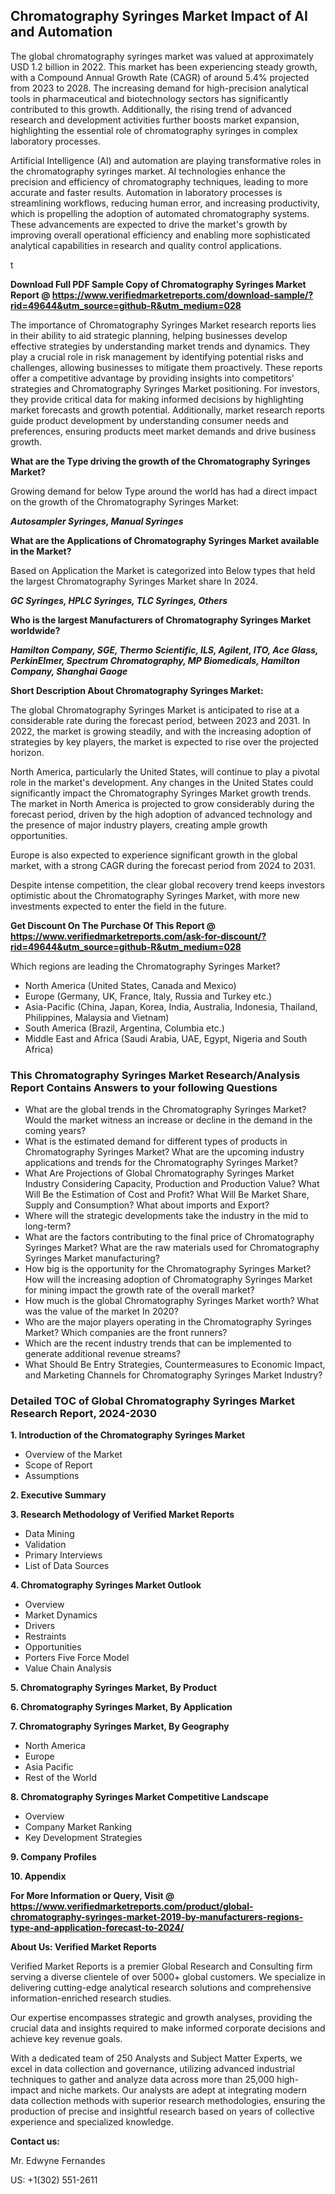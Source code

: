 <h2>Chromatography Syringes Market Impact of AI and Automation</h2><p>The global chromatography syringes market was valued at approximately USD 1.2 billion in 2022. This market has been experiencing steady growth, with a Compound Annual Growth Rate (CAGR) of around 5.4% projected from 2023 to 2028. The increasing demand for high-precision analytical tools in pharmaceutical and biotechnology sectors has significantly contributed to this growth. Additionally, the rising trend of advanced research and development activities further boosts market expansion, highlighting the essential role of chromatography syringes in complex laboratory processes.</p><p>Artificial Intelligence (AI) and automation are playing transformative roles in the chromatography syringes market. AI technologies enhance the precision and efficiency of chromatography techniques, leading to more accurate and faster results. Automation in laboratory processes is streamlining workflows, reducing human error, and increasing productivity, which is propelling the adoption of automated chromatography systems. These advancements are expected to drive the market's growth by improving overall operational efficiency and enabling more sophisticated analytical capabilities in research and quality control applications.</p>t</p><p id="" class=""><strong>Download Full PDF Sample Copy of Chromatography Syringes Market Report @ <a href="https://www.verifiedmarketreports.com/download-sample/?rid=49644&utm_source=github-R&utm_medium=028" target="_blank">https://www.verifiedmarketreports.com/download-sample/?rid=49644&utm_source=github-R&utm_medium=028</a></strong></p><p>The importance of&nbsp;Chromatography Syringes Market research reports lies in their ability to aid strategic planning, helping businesses develop effective strategies by understanding market trends and dynamics. They play a crucial role in risk management by identifying potential risks and challenges, allowing businesses to mitigate them proactively. These reports offer a competitive advantage by providing insights into competitors' strategies and Chromatography Syringes Market positioning. For investors, they provide critical data for making informed decisions by highlighting market forecasts and growth potential. Additionally, market research reports guide product development by understanding consumer needs and preferences, ensuring products meet market demands and drive business growth.</p><p><strong>What are the&nbsp;Type driving the growth of the Chromatography Syringes Market?</strong></p><p id="" class="">Growing demand for below Type around the world has had a direct impact on the growth of the Chromatography Syringes Market:</p><em><strong>Autosampler Syringes, Manual Syringes</strong></em></p><strong>What are the&nbsp;Applications&nbsp;of Chromatography Syringes Market available in the Market?</strong></p><p id="" class="">Based on Application the Market is categorized into Below types that held the largest Chromatography Syringes Market share In 2024.</p><em><strong>GC Syringes, HPLC Syringes, TLC Syringes, Others</strong></em></p><strong>Who is the largest Manufacturers of Chromatography Syringes Market worldwide?</strong></p><p><em><strong>Hamilton Company, SGE, Thermo Scientific, ILS, Agilent, ITO, Ace Glass, PerkinElmer, Spectrum Chromatography, MP Biomedicals, Hamilton Company, Shanghai Gaoge</strong></em></p><p id="" class=""><strong>Short Description About Chromatography Syringes Market:</strong></p><p>The global Chromatography Syringes Market is anticipated to rise at a considerable rate during the forecast period, between 2023 and 2031. In 2022, the market is growing steadily, and with the increasing adoption of strategies by key players, the market is expected to rise over the projected horizon.</p><p>North America, particularly the United States, will continue to play a pivotal role in the market's development. Any changes in the United States could significantly impact the Chromatography Syringes Market growth trends. The market in North America is projected to grow considerably during the forecast period, driven by the high adoption of advanced technology and the presence of major industry players, creating ample growth opportunities.</p><p>Europe is also expected to experience significant growth in the global market, with a strong CAGR during the forecast period from 2024 to 2031.</p><p>Despite intense competition, the clear global recovery trend keeps investors optimistic about the Chromatography Syringes Market, with more new investments expected to enter the field in the future.</p><p id="" class=""><strong>Get Discount On The Purchase Of This Report @ <a href="https://www.verifiedmarketreports.com/ask-for-discount/?rid=49644&utm_source=github-R&utm_medium=028" target="_blank">https://www.verifiedmarketreports.com/ask-for-discount/?rid=49644&utm_source=github-R&utm_medium=028</a></strong></p>Which regions are leading the Chromatography Syringes Market?</p><ul><li>North America (United States, Canada and Mexico)</li><li>Europe (Germany, UK, France, Italy, Russia and Turkey etc.)</li><li>Asia-Pacific (China, Japan, Korea, India, Australia, Indonesia, Thailand, Philippines, Malaysia and Vietnam)</li><li>South America (Brazil, Argentina, Columbia etc.)</li><li>Middle East and Africa (Saudi Arabia, UAE, Egypt, Nigeria and South Africa)</li></ul><h3 id="" class="">This Chromatography Syringes Market Research/Analysis Report Contains Answers to your following Questions</h3><ul><li>What are the global trends in the Chromatography Syringes Market? Would the market witness an increase or decline in the demand in the coming years?</li><li>What is the estimated demand for different types of products in Chromatography Syringes Market? What are the upcoming industry applications and trends for the Chromatography Syringes Market?</li><li>What Are Projections of Global Chromatography Syringes Market Industry Considering Capacity, Production and Production Value? What Will Be the Estimation of Cost and Profit? What Will Be Market Share, Supply and Consumption? What about imports and Export?</li><li>Where will the strategic developments take the industry in the mid to long-term?</li><li>What are the factors contributing to the final price of Chromatography Syringes Market? What are the raw materials used for Chromatography Syringes Market manufacturing?</li><li>How big is the opportunity for the Chromatography Syringes Market? How will the increasing adoption of Chromatography Syringes Market for mining impact the growth rate of the overall market?</li><li>How much is the global Chromatography Syringes Market worth? What was the value of the market In 2020?</li><li>Who are the major players operating in the Chromatography Syringes Market? Which companies are the front runners?</li><li>Which are the recent industry trends that can be implemented to generate additional revenue streams?</li><li>What Should Be Entry Strategies, Countermeasures to Economic Impact, and Marketing Channels for Chromatography Syringes Market Industry?</li></ul><h3 id="" class="">Detailed TOC of Global Chromatography Syringes Market Research Report, 2024-2030</h3><p id="" class=""><strong>1. Introduction of the Chromatography Syringes Market</strong></p><ul><li>Overview of the Market</li><li>Scope of Report</li><li>Assumptions</li></ul><p id="" class=""><strong>2. Executive Summary</strong></p><p id="" class=""><strong>3. Research Methodology of Verified Market Reports</strong></p><ul><li>Data Mining</li><li>Validation</li><li>Primary Interviews</li><li>List of Data Sources</li></ul><p id="" class=""><strong>4. Chromatography Syringes Market Outlook</strong></p><ul><li>Overview</li><li>Market Dynamics</li><li>Drivers</li><li>Restraints</li><li>Opportunities</li><li>Porters Five Force Model</li><li>Value Chain Analysis</li></ul><p id="" class=""><strong>5. Chromatography Syringes Market, By Product</strong></p><p id="" class=""><strong>6. Chromatography Syringes Market, By Application</strong></p><p id="" class=""><strong>7. Chromatography Syringes Market, By Geography</strong></p><ul><li>North America</li><li>Europe</li><li>Asia Pacific</li><li>Rest of the World</li></ul><p id="" class=""><strong>8. Chromatography Syringes Market Competitive Landscape</strong></p><ul><li>Overview</li><li>Company Market Ranking</li><li>Key Development Strategies</li></ul><p id="" class=""><strong>9. Company Profiles</strong></p><p id="" class=""><strong>10. Appendix</strong></p><p id="" class=""><strong>For More Information or Query, Visit @ <a href="https://www.verifiedmarketreports.com/product/global-chromatography-syringes-market-2019-by-manufacturers-regions-type-and-application-forecast-to-2024/" target="_blank">https://www.verifiedmarketreports.com/product/global-chromatography-syringes-market-2019-by-manufacturers-regions-type-and-application-forecast-to-2024/</a></strong></p><p id="" class=""><strong>About Us: Verified Market Reports</strong></p><p id="" class="">Verified Market Reports is a premier Global Research and Consulting firm serving a diverse clientele of over 5000+ global customers. We specialize in delivering cutting-edge analytical research solutions and comprehensive information-enriched research studies.</p><p id="" class="">Our expertise encompasses strategic and growth analyses, providing the crucial data and insights required to make informed corporate decisions and achieve key revenue goals.</p><p id="" class="">With a dedicated team of 250 Analysts and Subject Matter Experts, we excel in data collection and governance, utilizing advanced industrial techniques to gather and analyze data across more than 25,000 high-impact and niche markets. Our analysts are adept at integrating modern data collection methods with superior research methodologies, ensuring the production of precise and insightful research based on years of collective experience and specialized knowledge.</p><p id="" class=""><strong>Contact us:</strong></p><p id="" class="">Mr. Edwyne Fernandes</p><p id="" class="">US: +1(302) 551-2611</p>
